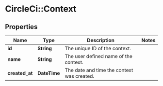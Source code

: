 # CircleCi::Context

## Properties
Name | Type | Description | Notes
------------ | ------------- | ------------- | -------------
**id** | **String** | The unique ID of the context. | 
**name** | **String** | The user defined name of the context. | 
**created_at** | **DateTime** | The date and time the context was created. | 

